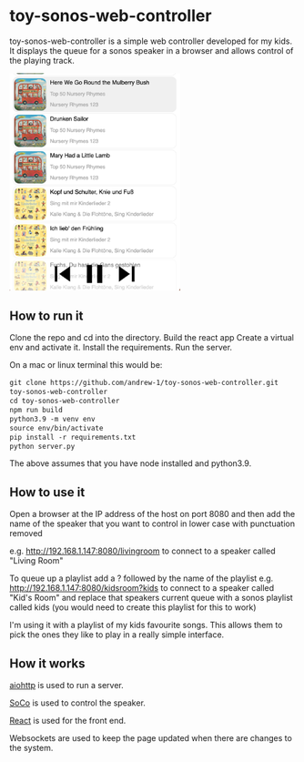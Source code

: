 # toy-sonos-web-controller

toy-sonos-web-controller is a simple web controller developed for my kids. It displays the queue for a sonos speaker in a browser and allows control of the playing track.

<img src="readme_image.png" alt="playlist" width="300"/>

## How to run it

Clone the repo and cd into the directory.
Build the react app
Create a virtual env and activate it.
Install the requirements.
Run the server.

On a mac or linux terminal this would be:
```
git clone https://github.com/andrew-1/toy-sonos-web-controller.git toy-sonos-web-controller
cd toy-sonos-web-controller
npm run build
python3.9 -m venv env
source env/bin/activate
pip install -r requirements.txt
python server.py
```

The above assumes that you have node installed and python3.9.

## How to use it

Open a browser at the IP address of the host on port 8080 and then add the name of the speaker that you want to control in lower case with punctuation removed

e.g. http://192.168.1.147:8080/livingroom to connect to a speaker called "Living Room"

To queue up a playlist add a ? followed by the name of the playlist e.g. http://192.168.1.147:8080/kidsroom?kids to connect to a speaker called "Kid's Room" and replace that speakers current queue with a sonos playlist called kids (you would need to create this playlist for this to work)

I'm using it with a playlist of my kids favourite songs. This allows them to pick the ones they like to play in a really simple interface.

## How it works
[aiohttp](https://docs.aiohttp.org/) is used to run a server.

[SoCo](http://docs.python-soco.com/) is used to control the speaker.

[React](https://create-react-app.dev/) is used for the front end.

Websockets are used to keep the page updated when there are changes to the system.

